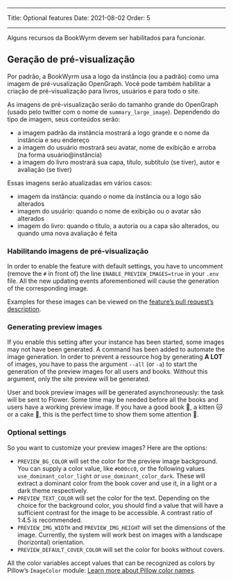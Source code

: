 - - -
Title: Optional features Date: 2021-08-02 Order: 5
- - -

Alguns recursos da BookWyrm devem ser habilitados para funcionar.

## Geração de pré-visualização

Por padrão, a BookWyrm usa a logo da instância (ou a padrão) como uma imagem de pré-vusalização OpenGraph. Você pode também habilitar a criação de pré-visualização para livros, usuários e para todo o site.

As imagens de pré-visualização serão do tamanho grande do OpenGraph (usado pelo twitter com o nome de `summary_large_image`). Dependendo do tipo de imagem, seus conteúdos serão:

- a imagem padrão da instância mostrará a logo grande e o nome da instância e seu endereço
- a imagem do usuário mostrará seu avatar, nome de exibição e arroba (na forma usuário@instância)
- a imagem do livro mostrará sua capa, título, subtítulo (se tiver), autor e avaliação (se tiver)

Essas imagens serão atualizadas em vários casos:

- imagem da instância: quando o nome da instância ou a logo são alterados
- imagem do usuário: quando o nome de exibição ou o avatar são alterados
- imagem do livro: quando o título, a autoria ou a capa são alterados, ou quando uma nova avaliação é feita

### Habilitando imagens de pré-visualização

In order to enable the feature with default settings, you have to uncomment (remove the `#` in front of) the line `ENABLE_PREVIEW_IMAGES=true` in your `.env` file. All the new updating events aforementioned will cause the generation of the corresponding image.

Examples for these images can be viewed on the [feature’s pull request’s description](https://github.com/bookwyrm-social/bookwyrm/pull/1142#pullrequest-651683886-permalink).

### Generating preview images

If you enable this setting after your instance has been started, some images may not have been generated. A command has been added to automate the image generation. In order to prevent a ressource hog by generating **A LOT** of images, you have to pass the argument `--all` (or `-a`) to start the generation of the preview images for all users and books. Without this argument, only the site preview will be generated.

User and book preview images will be generated asynchroneously: the task will be sent to Flower. Some time may be needed before all the books and users have a working preview image. If you have a good book 📖, a kitten 🐱 or a cake 🍰, this is the perfect time to show them some attention 💖.

### Optional settings

So you want to customize your preview images? Here are the options:

- `PREVIEW_BG_COLOR` will set the color for the preview image background. You can supply a color value, like `#b00cc0`, or the following values `use_dominant_color_light` or `use_dominant_color_dark`. These will extract a dominant color from the book cover and use it, in a light or a dark theme respectively.
- `PREVIEW_TEXT_COLOR` will set the color for the text. Depending on the choice for the background color, you should find a value that will have a sufficient contrast for the image to be accessible. A contrast ratio of 1:4.5 is recommended.
- `PREVIEW_IMG_WIDTH` and `PREVIEW_IMG_HEIGHT` will set the dimensions of the image. Currently, the system will work best on images with a landscape (horizontal) orientation.
- `PREVIEW_DEFAULT_COVER_COLOR` will set the color for books without covers.

All the color variables accept values that can be recognized as colors by Pillow’s `ImageColor` module: [Learn more about Pillow color names](https://pillow.readthedocs.io/en/stable/reference/ImageColor.html#color-names).
